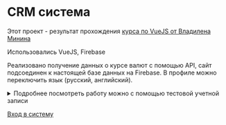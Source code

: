 # CRM система
Этот проект - результат прохождения [курса по VueJS от Владилена Минина](https://www.youtube.com/playlist?list=PLqKQF2ojwm3njNpksFCi8o-_c-9Vva_W0)

Использовались VueJS, Firebase

Реализовано получение данных о курсе валют с помощью API, сайт подсоединен к настоящей базе данных на Firebase. В профиле можно переключить язык (русский, английский).

<details>
   <summary>Подробнее посмотреть работу можно с помощью тестовой учетной записи</summary>
      <p>Логин: test@te.st <br/> Пароль: password</p>
 </details>

[Вход в систему](https://vue-course-51c0f.web.app/)
